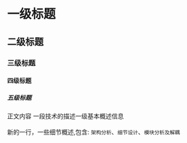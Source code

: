 # 一级标题
## 二级标题
### 三级标题
#### 四级标题
##### 五级标题

正文内容 一段技术的描述一级基本概述信息 </br></br>
新的一行，一些细节概述,包含: `架构分析`、`细节设计`、`模块分析及解耦`
